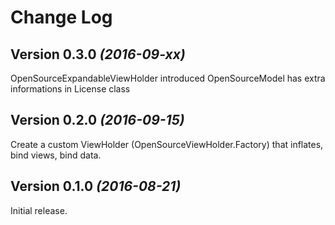 Change Log
==========

Version 0.3.0 *(2016-09-xx)*
----------------------------

OpenSourceExpandableViewHolder introduced
OpenSourceModel has extra informations in License class

Version 0.2.0 *(2016-09-15)*
----------------------------

Create a custom ViewHolder (OpenSourceViewHolder.Factory) that inflates, bind views, bind data.

Version 0.1.0 *(2016-08-21)*
----------------------------

Initial release.
